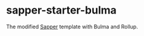 # sapper-starter-bulma

The modified [Sapper](https://github.com/sveltejs/sapper) template with Bulma and Rollup.
